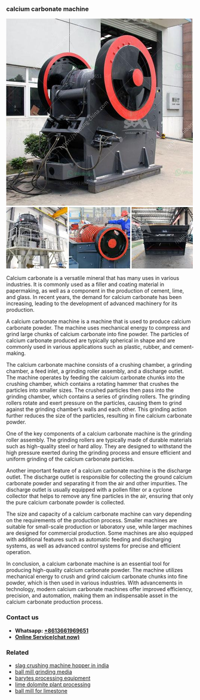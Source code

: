<h3>calcium carbonate machine</h3><img src='1708497303.jpg' alt=''><p>Calcium carbonate is a versatile mineral that has many uses in various industries. It is commonly used as a filler and coating material in papermaking, as well as a component in the production of cement, lime, and glass. In recent years, the demand for calcium carbonate has been increasing, leading to the development of advanced machinery for its production.</p><p>A calcium carbonate machine is a machine that is used to produce calcium carbonate powder. The machine uses mechanical energy to compress and grind large chunks of calcium carbonate into fine powder. The particles of calcium carbonate produced are typically spherical in shape and are commonly used in various applications such as plastic, rubber, and cement-making.</p><p>The calcium carbonate machine consists of a crushing chamber, a grinding chamber, a feed inlet, a grinding roller assembly, and a discharge outlet. The machine operates by feeding the calcium carbonate chunks into the crushing chamber, which contains a rotating hammer that crushes the particles into smaller sizes. The crushed particles then pass into the grinding chamber, which contains a series of grinding rollers. The grinding rollers rotate and exert pressure on the particles, causing them to grind against the grinding chamber’s walls and each other. This grinding action further reduces the size of the particles, resulting in fine calcium carbonate powder.</p><p>One of the key components of a calcium carbonate machine is the grinding roller assembly. The grinding rollers are typically made of durable materials such as high-quality steel or hard alloy. They are designed to withstand the high pressure exerted during the grinding process and ensure efficient and uniform grinding of the calcium carbonate particles.</p><p>Another important feature of a calcium carbonate machine is the discharge outlet. The discharge outlet is responsible for collecting the ground calcium carbonate powder and separating it from the air and other impurities. The discharge outlet is usually equipped with a pollen filter or a cyclone collector that helps to remove any fine particles in the air, ensuring that only the pure calcium carbonate powder is collected.</p><p>The size and capacity of a calcium carbonate machine can vary depending on the requirements of the production process. Smaller machines are suitable for small-scale production or laboratory use, while larger machines are designed for commercial production. Some machines are also equipped with additional features such as automatic feeding and discharging systems, as well as advanced control systems for precise and efficient operation.</p><p>In conclusion, a calcium carbonate machine is an essential tool for producing high-quality calcium carbonate powder. The machine utilizes mechanical energy to crush and grind calcium carbonate chunks into fine powder, which is then used in various industries. With advancements in technology, modern calcium carbonate machines offer improved efficiency, precision, and automation, making them an indispensable asset in the calcium carbonate production process.</p><h3>Contact us</h3><ul><li><strong>Whatsapp:&nbsp;<a href="https://wa.me/8613661969651">+8613661969651</a></strong></li><li><a href="https://swt.shibang-china.com/?git&amp;zhl&amp;calcium carbonate machine"><strong>Online Service(chat now)</strong></a></li></ul><h3>Related</h3><ul><li><a href='slag crushing machine hopper in india.md'>slag crushing machine hopper in india</a></li><li><a href='ball mill grinding media.md'>ball mill grinding media</a></li><li><a href='barytes processing equipment.md'>barytes processing equipment</a></li><li><a href='lime dolomite plant processing.md'>lime dolomite plant processing</a></li><li><a href='ball mill for limestone.md'>ball mill for limestone</a></li></ul>